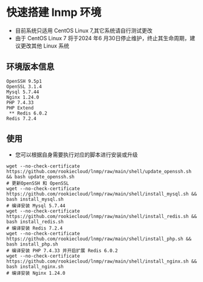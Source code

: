 # 快速搭建 lnmp 环境 

* 目前系统只适用 CentOS Linux 7,其它系统请自行测试更改
* 由于 CentOS Linux 7 将于2024 年6 月30日停止维护，终止其生命周期，建议更改其他 Linux 系统

## 环境版本信息
```
OpenSSH 9.5p1
OpenSSL 3.1.4
Mysql 5.7.44
Nginx 1.24.0
PHP 7.4.33
PHP Extend
 ** Redis 6.0.2
Redis 7.2.4
```
## 使用
* 您可以根据自身需要执行对应的脚本进行安装或升级
```shell
wget --no-check-certificate https://github.com/rookiecloud/lnmp/raw/main/shell/update_openssh.sh && bash update_openssh.sh
# 更新OpenSSH 和 OpenSSL
wget --no-check-certificate https://github.com/rookiecloud/lnmp/raw/main/shell/install_mysql.sh && bash install_mysql.sh
# 编译安装 Mysql 5.7.44
wget --no-check-certificate https://github.com/rookiecloud/lnmp/raw/main/shell/install_redis.sh && bash install_redis.sh
# 编译安装 Redis 7.2.4
wget --no-check-certificate https://github.com/rookiecloud/lnmp/raw/main/shell/install_php.sh && bash install_php.sh
# 编译安装 PHP 7.4.33 并开启扩展 Redis 6.0.2
wget --no-check-certificate https://github.com/rookiecloud/lnmp/raw/main/shell/install_nginx.sh && bash install_nginx.sh
# 编译安装 Nginx 1.24.0
```
